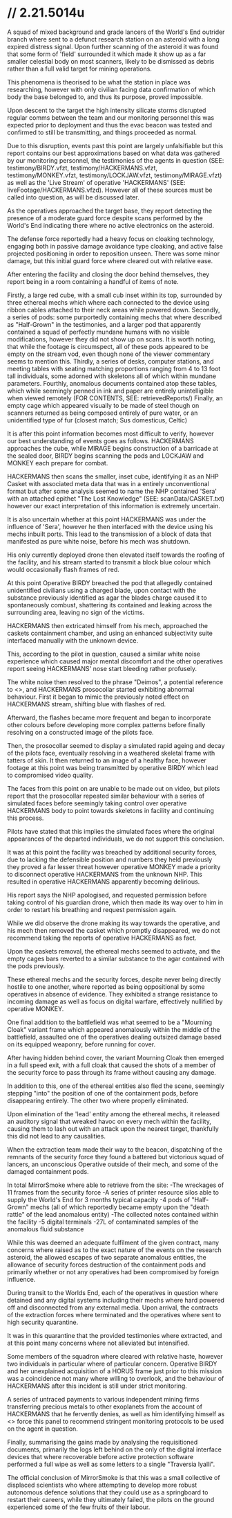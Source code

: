 # <Redacted> // 2.21.5014u

A squad of mixed background and grade lancers of the World's End outrider branch where sent to a defunct research station on an asteroid with a long expired distress signal. Upon further scanning of the asteroid it was found that some form of 'field' surrounded it which made it show up as a far smaller celestial body on most scanners, likely to be dismissed as debris rather than a full valid target for mining operations.

This phenomena is theorised to be what the station in place was researching, however with only civilian facing data confirmation of which body the base belonged to, and thus its purpose, proved impossible.

Upon descent to the target the high intensity silicate storms disrupted regular comms between the team and our monitoring personnel this was expected prior to deployment and thus the evac beacon was tested and confirmed to still be transmitting, and things proceeded as normal.

Due to this disruption, events past this point are largely unfalsifiable but this report contains our best approximations based on what data was gathered by our monitoring personnel, the testimonies of the agents in question (SEE: testimony/BIRDY.vfzt, testimony/HACKERMANS.vfzt, testimony/MONKEY.vfzt, testimony/LOCKJAW.vfzt, testimony/MIRAGE.vfzt) as well as the 'Live Stream' of operative 'HACKERMANS' (SEE: liveFootage/HACKERMANS.vfzd). However all of these sources must be called into question, as will be discussed later.

As the operatives approached the target base, they report detecting the presence of a moderate guard force despite scans performed by the World's End indicating there where no active electronics on the asteroid. 

The defense force reportedly had a heavy focus on cloaking technology, engaging both in passive damage avoidance type cloaking, and active false projected positioning in order to reposition unseen. There was some minor damage, but this initial guard force where cleared out with relative ease.

After entering the facility and closing the door behind themselves, they report being in a room containing a handful of items of note.

Firstly, a large red cube, with a small cub inset within its top, surrounded by three ethereal mechs which where each connected to the device using ribbon cables attached to their neck areas while powered down.
Secondly, a series of pods: some purportedly containing mechs that where described as "Half-Grown" in the testimonies, and a larger pod that apparently contained a squad of perfectly mundane humans with no visible modifications, however they did not show up on scans. It is worth noting, that while the footage is circumspect, all of these pods appeared to be empty on the stream vod, even though none of the viewer commentary seems to mention this.
Thirdly, a series of desks, computer stations, and meeting tables with seating matching proportions ranging from 4 to 13 foot tall individuals, some adorned with skeletons all of which within mundane parameters.
Fourthly, anomalous documents contained atop these tables, which while seemingly penned in ink and paper are entirely unintelligible when viewed remotely (FOR CONTENTS, SEE: retrievedReports/)
Finally, an empty cage which appeared visually to be made of steel though on scanners returned as being composed entirely of pure water, or an unidentified type of fur (closest match; Sus domesticus, Celtic)  

It is after this point information becomes most difficult to verify, however our best understanding of events goes as follows. HACKERMANS approaches the cube, while MIRAGE begins construction of a barricade at the sealed door, BIRDY begins scanning the pods and LOCKJAW and MONKEY each prepare for combat.

HACKERMANS then scans the smaller, inset cube, identifying it as an NHP Casket with associated meta data that was in a entirely unconventional format but after some analysis seemed to name the NHP contained 'Sera' with an attached epithet "The Lost Knowledge" (SEE: scanData/CASKET.txt) however our exact interpretation of this information is extremely uncertain.

It is also uncertain whether at this point HACKERMANS was under the influence of 'Sera', however he then interfaced with the device using his mechs inbuilt ports. This lead to the transmission of a block of data that manifested as pure white noise, before his mech was shutdown.

His only currently deployed drone then elevated itself towards the roofing of the facility, and his stream started to transmit a block blue colour which would occasionally flash frames of red.

At this point Operative BIRDY breached the pod that allegedly contained unidentified civilians using a charged blade, upon contact with the substance previously identified as agar the blades charge caused it to spontaneously combust, shattering its contained and leaking across the surrounding area, leaving no sign of the victims.

HACKERMANS then extricated himself from his mech, approached the caskets containment chamber, and using an enhanced subjectivity suite interfaced manually with the unknown device.

This, according to the pilot in question, caused a similar white noise experience which caused major mental discomfort and the other operatives report seeing HACKERMANS' nose start bleeding rather profusely.

The white noise then resolved to the phrase "Deimos", a potential reference to <<REDACTED>>, and HACKERMANS prosocollar started exhibiting abnormal behaviour. First it began to mimic the previously noted effect on HACKERMANS stream, shifting blue with flashes of red.

Afterward, the flashes became more frequent and began to incorporate other colours before developing more complex patterns before finally resolving on a constructed image of the pilots face.

Then, the prosocollar seemed to display a simulated rapid ageing and decay of the pilots face, eventually resolving in a weathered skeletal frame with tatters of skin. It then returned to an image of a healthy face, however footage at this point was being transmitted by operative BIRDY which lead to compromised video quality.

The faces from this point on are unable to be made out on video, but pilots report that the prosocollar repeated similar behaviour with a series of simulated faces before seemingly taking control over operative HACKERMANS body to point towards skeletons in facility and continuing this process.

Pilots have stated that this implies the simulated faces where the original appearances of the departed individuals, we do not support this conclusion.

It was at this point the facility was breached by additional security forces, due to lacking the defensible position and numbers they held previously they proved a far lesser threat however operative MONKEY made a priority to disconnect operative HACKERMANS from the unknown NHP. This resulted in operative HACKERMANS apparently becoming delirious.

His report says the NHP apologised, and requested permission before taking control of his guardian drone, which then made its way over to him in order to restart his breathing and request permission again.

While we did observe the drone making its way towards the operative, and his mech then removed the casket which promptly disappeared, we do not recommend taking the reports of operative HACKERMANS as fact.

Upon the caskets removal, the ethereal mechs seemed to activate, and the empty cages bars reverted to a similar substance to the agar contained with the pods previously. 

These ethereal mechs and the security forces, despite never being directly hostile to one another, where reported as being oppositional by some operatives in absence of evidence. They exhibited a strange resistance to incoming damage as well as focus on digital warfare, effectively nullified by operative MONKEY.

One final addition to the battlefield was what seemed to be a "Mourning Cloak" variant frame which appeared anomalously within the middle of the battlefield, assaulted one of the operatives dealing outsized damage based on its equipped weaponry, before running for cover.

After having hidden behind cover, the variant Mourning Cloak then emerged in a full speed exit, with a full cloak that caused the shots of a member of the security force to pass through its frame without causing any damage.

In addition to this, one of the ethereal entities also fled the scene, seemingly stepping "into" the position of one of the containment pods, before disappearing entirely. The other two where properly eliminated.

Upon elimination of the 'lead' entity among the ethereal mechs, it released an auditory signal that wreaked havoc on every mech within the facility, causing them to lash out with an attack upon the nearest target, thankfully this did not lead to any causalities.

When the extraction team made their way to the beacon, dispatching of the remnants of the security force they found a battered but victorious squad of lancers, an unconscious Operative outside of their mech, and some of the damaged containment pods.

In total MirrorSmoke where able to retrieve from the site:
-The wreckages of 11 frames from the security force
-A series of printer resource silos able to supply the World's End for 3 months typical capacity
-4 pods of "Half-Grown" mechs (all of which reportedly became empty upon the "death rattle" of the lead anomalous entity)
-The collected notes contained within the facility
-5 digital terminals
-27L of contaminated samples of the anomalous fluid substance

While this was deemed an adequate fulfilment of the given contract, many concerns where raised as to the exact nature of the events on the research asteroid, the allowed escapes of two separate anomalous entities, the allowance of security forces destruction of the containment pods and primarily whether or not any operatives had been compromised by foreign influence.

During transit to the Worlds End, each of the operatives in question where detained and any digital systems including their mechs where hard powered off and disconnected from any external media. Upon arrival, the contracts of the extraction forces where terminated and the operatives where sent to high security quarantine.

It was in this quarantine that the provided testimonies where extracted, and at this point many concerns where not alleviated but intensified.

Some members of the squadron where cleared with relative haste, however two individuals in particular where of particular concern. Operative BIRDY and her unexplained acquisition of a HORUS frame just prior to this mission was a coincidence not many where willing to overlook, and the behaviour of HACKERMANS after this incident is still under strict monitoring.

A series of untraced payments to various independent mining firms transferring precious metals to other exoplanets from the account of HACKERMANS that he fervently denies, as well as him identifying himself as <<REDACTED>> force this panel to recommend stringent monitoring protocols to be used on the agent in question.

Finally, summarising the gains made by analysing the requisitioned documents, primarily the logs left behind on the only of the digital interface devices that where recoverable before active protection software performed a full wipe as well as some letters to a single "Traversia lyalli".

The official conclusion of MirrorSmoke is that this was a small collective of displaced scientists who where attempting to develop more robust autonomous defence solutions that they could use as a springboard to restart their careers, while they ultimately failed, the pilots on the ground experienced some of the few fruits of their labour. 

